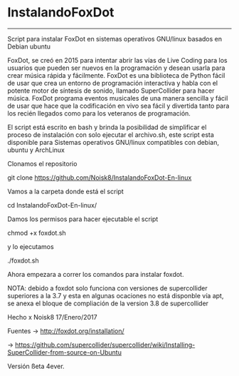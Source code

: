 # InstalandoFoxDot
____________________________________________________________________________________
Script para instalar FoxDot en sistemas operativos GNU/linux basados en Debian ubuntu

FoxDot, se creó en 2015 para intentar abrir las vías de Live Coding para los usuarios que pueden ser nuevos en la programación y desean usarla para crear música rápida y fácilmente. FoxDot es una biblioteca de Python fácil de usar que crea un entorno de programación interactiva y habla con el potente motor de síntesis de sonido, llamado SuperCollider para hacer música. FoxDot programa eventos musicales de una manera sencilla y fácil de usar que hace que la codificación en vivo sea fácil y divertida tanto para los recién llegados como para los veteranos de programación. 


El script está escrito en bash y brinda la posibilidad de simplificar el proceso de instalación con solo ejecutar el archivo.sh, este script esta disponible para Sistemas operativos GNU/linux compatibles con debian, ubuntu y ArchLinux


Clonamos el repositorio

git clone https://github.com/Noisk8/InstalandoFoxDot-En-linux

Vamos a la carpeta donde está el script

cd InstalandoFoxDot-En-linux/

Damos los permisos para hacer ejecutable el script

chmod +x foxdot.sh

y lo ejecutamos 

./foxdot.sh

Ahora empezara a correr los comandos para instalar foxdot.

NOTA: debido a  foxdot solo funciona con versiones de supercollider superiores a la 3.7 y esta en algunas ocaciones no está disponble vía apt, se anexa el bloque de compliación de la version 3.8 de supercollider 

Hecho x Noisk8 17/Enero/2017

Fuentes → http://foxdot.org/installation/

→ https://github.com/supercollider/supercollider/wiki/Installing-SuperCollider-from-source-on-Ubuntu







Versión ßeta 4ever.
